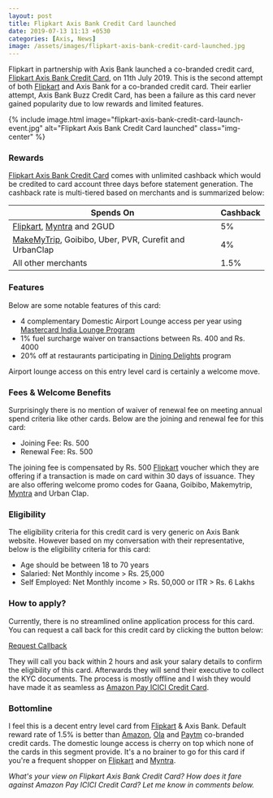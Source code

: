 ```yaml
---
layout: post
title: Flipkart Axis Bank Credit Card launched
date: 2019-07-13 11:13 +0530
categories: [Axis, News]
image: /assets/images/flipkart-axis-bank-credit-card-launched.jpg
---
```


Flipkart in partnership with Axis Bank launched a co-branded credit card, [Flipkart Axis Bank Credit Card](/flipkart-axis-bank-credit-card-review-and-hands-on-experience/), on 11th July 2019. This is the second attempt of both [Flipkart](https://l.cardinfo.in/flipkart) and Axis Bank for a co-branded credit card. Their earlier attempt, Axis Bank Buzz Credit Card, has been a failure as this card never gained popularity due to low rewards and limited features.

{% include image.html image="flipkart-axis-bank-credit-card-launch-event.jpg" alt="Flipkart Axis Bank Credit Card launched" class="img-center" %}

### Rewards

[Flipkart Axis Bank Credit Card](/flipkart-axis-bank-credit-card-review-and-hands-on-experience/) comes with unlimited cashback which would be credited to card account three days before statement generation. The cashback rate is multi-tiered based on merchants and is summarized below:

<table class="table" style="display: block;overflow-x: auto;">
<thead class="thead-dark">
<tr>
	<th scope="col"> Spends On</th>
    <th scope="col"> Cashback</th>
</tr>
</thead>
<tbody>
<tr>
	<td> <a href="https://l.cardinfo.in/flipkart" target="_blank">Flipkart</a>, <a href="https://l.cardinfo.in/myntra" target="_blank">Myntra</a> and 2GUD </td>
	<td> 5% </td>
</tr>
<tr>
	<td> <a href="https://l.cardinfo.in/makemytrip" target="_blank">MakeMyTrip</a>, Goibibo, Uber, PVR, Curefit and UrbanClap </td>
	<td> 4% </td>
</tr>
<tr>
	<td> All other merchants </td>
	<td> 1.5% </td>
</tr>
</tbody>
</table>

### Features

Below are some notable features of this card:

- 4 complementary Domestic Airport Lounge access per year using [Mastercard India Lounge Program](https://specials.priceless.com/en-in/offers/Mastercard_India_Lounge_Program?Oid=201902180040)
- 1% fuel surcharge waiver on transactions between Rs. 400 and Rs. 4000
- 20% off at restaurants participating in [Dining Delights](https://diningdelights.axisbank.com/) program

Airport lounge access on this entry level card is certainly a welcome move.

### Fees & Welcome Benefits

Surprisingly there is no mention of waiver of renewal fee on meeting annual spend criteria like other cards. Below are the joining and renewal fee for this card:

- Joining Fee: Rs. 500
- Renewal Fee: Rs. 500

The joining fee is compensated by Rs. 500 [Flipkart](https://l.cardinfo.in/flipkart) voucher which they are offering if a transaction is made on card within 30 days of issuance. They are also offering welcome promo codes for Gaana, Goibibo, Makemytrip, [Myntra](https://l.cardinfo.in/myntra) and Urban Clap.

### Eligibility

The eligibility criteria for this credit card is very generic on Axis Bank website. However based on my conversation with their representative, below is the eligibility criteria for this card:

- Age should be between 18 to 70 years
- Salaried: Net Monthly income > Rs. 25,000
- Self Employed: Net Monthly income > Rs. 50,000 or ITR > Rs. 6 Lakhs

### How to apply?

Currently, there is no streamlined online application process for this card. You can request a call back for this credit card by clicking the button below:

<a href="https://www.axisbank.com/retail/cards/credit-card/flipkart-axis-bank" target="_blank" class="btn btn-lg btn-danger btn-block post-element mt-2" rel="noopener"><i class="ci-pen"></i> Request Callback</a>

They will call you back within 2 hours and ask your salary details to confirm the eligibility of this card. Afterwards they will send their executive to collect the KYC documents. The process is mostly offline and I wish they would have made it as seamless as [Amazon Pay ICICI Credit Card](/amazon-pay-icici-bank-credit-card-review/).

### Bottomline

I feel this is a decent entry level card from [Flipkart](https://l.cardinfo.in/flipkart) & Axis Bank. Default reward rate of 1.5% is better than [Amazon](/amazon-pay-icici-bank-credit-card-review/), [Ola](/ola-in-association-with-sbi-card-launches-ola-money-sbi-credit-card/) and [Paytm](/paytm-launches-paytm-first-credit-card-in-india/) co-branded credit cards. The domestic lounge access is cherry on top which none of the cards in this segment provide. It's a no brainer to go for this card if you're a frequent shopper on [Flipkart](https://l.cardinfo.in/flipkart) and [Myntra](https://l.cardinfo.in/myntra).

_What's your view on Flipkart Axis Bank Credit Card? How does it fare against Amazon Pay ICICI Credit Card? Let me know in comments below._
